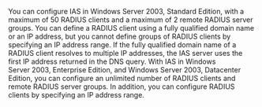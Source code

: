 <Token xmlns:xlink="http://www.w3.org/1999/xlink">You can configure IAS in Windows Server 2003, Standard Edition, with a maximum of 50 RADIUS clients and a maximum of 2 remote RADIUS server groups. You can define a RADIUS client using a fully qualified domain name or an IP address, but you cannot define groups of RADIUS clients by specifying an IP address range. If the fully qualified domain name of a RADIUS client resolves to multiple IP addresses, the IAS server uses the first IP address returned in the DNS query. With IAS in Windows Server 2003, Enterprise Edition, and Windows Server 2003, Datacenter Edition, you can configure an unlimited number of RADIUS clients and remote RADIUS server groups. In addition, you can configure RADIUS clients by specifying an IP address range.</Token>